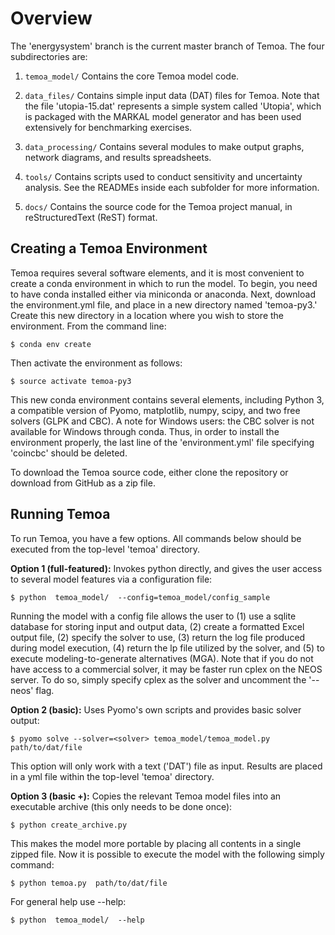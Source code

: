 # Overview

The 'energysystem' branch is the current master branch of
Temoa.  The four subdirectories are:

1. `temoa_model/`
Contains the core Temoa model code.

2. `data_files/`
Contains simple input data (DAT) files for Temoa. Note that the file
'utopia-15.dat' represents a simple system called 'Utopia', which
is packaged with the MARKAL model generator and has been used
extensively for benchmarking exercises.

3. `data_processing/`
Contains several modules to make output graphs, network diagrams, and
results spreadsheets.

3. `tools/`
Contains scripts used to conduct sensitivity and uncertainty analysis.
See the READMEs inside each subfolder for more information.

4. `docs/`
Contains the source code for the Temoa project manual, in reStructuredText
(ReST) format.

## Creating a Temoa Environment

Temoa requires several software elements, and it is most convenient to create
a conda environment in which to run the model. To begin, you need to have conda
installed either via miniconda or anaconda. Next, download the environment.yml file,
and  place in a new directory named 'temoa-py3.' Create this new directory in
a location where you wish to store the environment. From the command line:

```$ conda env create```

Then activate the environment as follows:

```$ source activate temoa-py3```

This new conda environment contains several elements, including Python 3, a
compatible version of Pyomo, matplotlib, numpy, scipy, and two free solvers
(GLPK and CBC). A note for Windows users: the CBC solver is not available for Windows through conda. Thus, in order to install the environment properly, the last line of the 'environment.yml' file specifying 'coincbc' should be deleted.

To download the Temoa source code, either clone the repository or download from GitHub
as a zip file.

## Running Temoa

To run Temoa, you have a few options. All commands below should be executed from the
top-level 'temoa' directory.

**Option 1 (full-featured):**
Invokes python directly, and gives the user access to
several model features via a configuration file:

```$ python  temoa_model/  --config=temoa_model/config_sample```

Running the model with a config file allows the user to (1) use a sqlite
database for storing input and output data, (2) create a formatted Excel
output file, (2) specify the solver to use, (3) return the log file produced during model execution, (4) return the lp file utilized by the solver, and (5) to execute modeling-to-generate alternatives (MGA). Note that if you do not have access to a commercial solver, it may be faster run cplex on the NEOS server. To do so, simply specify cplex as the solver and uncomment the '--neos' flag.


**Option 2 (basic):**
Uses Pyomo's own scripts and provides basic solver output:

```$ pyomo solve --solver=<solver> temoa_model/temoa_model.py  path/to/dat/file```

This option will only work with a text ('DAT') file as input.
Results are placed in a yml file within the top-level 'temoa' directory.


**Option 3 (basic +):**
Copies the relevant Temoa model files into an executable archive
(this only needs to be done once):

```$ python create_archive.py```

This makes the model more portable by placing all contents in a
single zipped file. Now it is possible to execute the model with the
following simply command:

```$ python temoa.py  path/to/dat/file```

For general help use --help:

```$ python  temoa_model/  --help```
